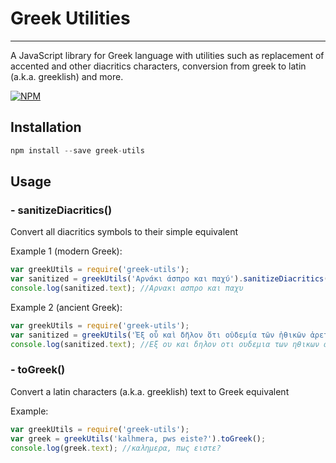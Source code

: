 # Greek Utilities
-----

A JavaScript library for Greek language with utilities such as replacement of accented and other diacritics characters, conversion from greek to latin (a.k.a. greeklish) and more.

[![NPM](https://nodei.co/npm/greek-utils.png)](https://nodei.co/npm/greek-utils/)

Installation
----------
```javascript
npm install --save greek-utils
````

Usage
-----
### - sanitizeDiacritics()
Convert all diacritics symbols to their simple equivalent

Example 1 (modern Greek):
```javascript
var greekUtils = require('greek-utils');
var sanitized = greekUtils('Αρνάκι άσπρο και παχύ').sanitizeDiacritics();
console.log(sanitized.text); //Αρνακι ασπρο και παχυ
```
Example 2 (ancient Greek):
```javascript
var greekUtils = require('greek-utils');
var sanitized = greekUtils('Ἐξ οὗ καὶ δῆλον ὅτι οὐδεμία τῶν ἠθικῶν ἀρετῶν φύσει ἡμῖν ἐγγίνεται').sanitizeDiacritics();
console.log(sanitized.text); //Εξ ου και δηλον οτι ουδεμια των ηθικων αρετων φυσει ημιν εγγινεται
```

### - toGreek()
Convert a latin characters (a.k.a. greeklish) text to Greek equivalent

Example:
```javascript
var greekUtils = require('greek-utils');
var greek = greekUtils('kalhmera, pws eiste?').toGreek();
console.log(greek.text); //καλημερα, πως ειστε?
```
